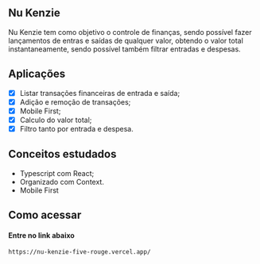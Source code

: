 ## Nu Kenzie

Nu Kenzie tem como objetivo o controle de finanças, sendo possível fazer lançamentos de entras e saídas de qualquer valor, obtendo o valor total instantaneamente, sendo possível também filtrar entradas e despesas.

## Aplicações
- [X] Listar transações financeiras de entrada e saída;
- [X] Adição e remoção de transações;
- [X] Mobile First;
- [X] Calculo do valor total;
- [X] Filtro tanto por entrada e despesa.

## Conceitos estudados

- Typescript com React;
- Organizado com Context.
- Mobile First

## Como acessar

#### Entre no link abaixo

```
https://nu-kenzie-five-rouge.vercel.app/
```

